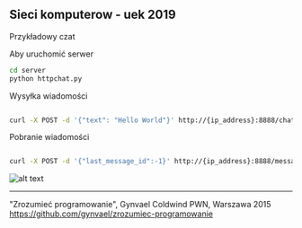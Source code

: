 Sieci komputerow - uek 2019
---------------------------

Przykładowy czat 

Aby uruchomić serwer

```bash
cd server
python httpchat.py
```

Wysyłka wiadomości
```bash

curl -X POST -d '{"text": "Hello World"}' http://{ip_address}:8888/chat
```

Pobranie wiadomości
```bash

curl -X POST -d '{"last_message_id":-1}' http://{ip_address}:8888/messages | python -m json.tool
```


![alt text][chat]

[chat]: ./images/Przykładowy_HTTP_chat.png "Logo Title Text 2"



------------------------------------------------------------
"Zrozumieć programowanie", Gynvael Coldwind PWN, Warszawa 2015
https://github.com/gynvael/zrozumiec-programowanie 
